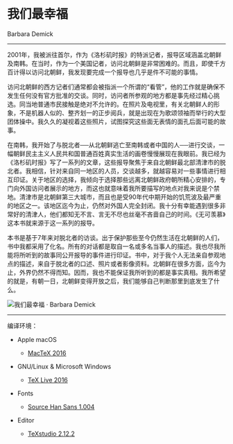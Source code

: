 # 我们最幸福
Barbara Demick

---
2001年，我被派往首尔，作为《洛杉矶时报》的特派记者，报导区域涵盖北朝鲜及南韩。在当时，作为一个美国记者，访问北朝鲜是非常困难的。而且，即使千方百计得以访问北朝鲜，我发现要完成一个报导也几乎是件不可能的事情。

访问北朝鲜的西方记者们通常都会被指派一个所谓的“看管”，他的工作就是确保不发生任何没有官方批准的交谈。同时，访问者所参观的地方都是事先经过精心挑选。同当地普通市民接触是绝对不允许的。在照片及电视里，有关北朝鲜人的形象，不是机器人似的、整齐划一的正步阅兵，就是出现在为歌颂领袖而举行的大型团体操中。我久久的凝视着这些照片，试图探究这些面无表情的面孔后面可能的故事。

在南韩，我开始了与脱北者──从北朝鲜逃亡至南韩或者中国的人──进行交谈，一幅朝鲜民主主义人民共和国普通百姓真实生活的画卷慢慢展现在我眼前。我已经为《洛杉矶时报》写了一系列的文章，这些报导聚焦于来自北朝鲜最北部清津市的脱北者。我相信，针对来自同一地区的人员，交谈越多，就越容易对一些事情进行相互印证。关于地区的选择，我倾向于选择那些远离北朝鲜政府朝所精心安排的，专门向外国访问者展示的地方，而这也就意味着我所要描写的地点对我来说是个禁地。清津市是北朝鲜第三大城市，而且也是受90年代中期开始的饥荒波及最严重的地区之一。该地区迄今为止，仍然对外国人完全封闭。我十分有幸能遇到很多非常好的清津人，他们都知无不言、言无不尽也丝毫不吝啬自己的时间。《无可羡慕》这本书就来源于这一系列的报导。

本书是基于7年来对脱北者的访谈。出于保护那些至今仍然生活在北朝鲜的人们，书中我都采用了化名。所有的对话都是取自一名或多名当事人的描述。我也尽我所能将所听到的故事同公开报导的事件进行印证。书中，对于我个人无法亲自参观地点的描述，来自于脱北者的口述、照片或者影像资料。北朝鲜在很多方面，迄今为止，外界仍然不得而知。因而，我也不能保证我所听到的都是事实真相。我所希望的就是，有朝一日，北朝鲜变得开放之后，我们能够自己判断那里到底发生了什么。



![我们最幸福 · Barbara Demick](https://github.com/M-Mono/m-mono.github.io/raw/master/images/Nothing_to_Envy.jpg)

---
编译环境：

+ Apple macOS
  - [MacTeX 2016](https://www.tug.org/mactex/)


+ GNU/Linux & Microsoft Windows
  - [TeX Live 2016](https://www.tug.org/texlive/)


+ Fonts
  - [Source Han Sans 1.004](https://github.com/adobe-fonts/source-han-sans)


+ Editor
  - [TeXstudio 2.12.2](http://texstudio.sourceforge.net/)
